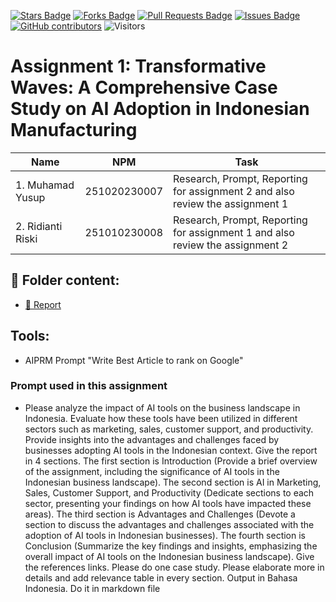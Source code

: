 <a href="https://github.com/drshahizan/AI-Innovation/stargazers"><img src="https://img.shields.io/github/stars/drshahizan/AI-Innovation" alt="Stars Badge"/></a>
<a href="https://github.com/drshahizan/AI-Innovation/network/members"><img src="https://img.shields.io/github/forks/drshahizan/AI-Innovation" alt="Forks Badge"/></a>
<a href="https://github.com/drshahizan/AI-Innovation/pulls"><img src="https://img.shields.io/github/issues-pr/drshahizan/AI-Innovation" alt="Pull Requests Badge"/></a>
<a href="https://github.com/drshahizan/AI-Innovation"><img src="https://img.shields.io/github/issues/drshahizan/AI-Innovation" alt="Issues Badge"/></a>
<a href="https://github.com/drshahizan/AI-Innovation/graphs/contributors"><img alt="GitHub contributors" src="https://img.shields.io/github/contributors/drshahizan/AI-Innovation?color=2b9348"></a>
![Visitors](https://api.visitorbadge.io/api/visitors?path=https%3A%2F%2Fgithub.com%2Fdrshahizan%2FAI-Innovation&labelColor=%23d9e3f0&countColor=%23697689&style=flat)

# Assignment 1: Transformative Waves: A Comprehensive Case Study on AI Adoption in Indonesian Manufacturing

| Name          | NPM  | Task            |
| ------------ | -------------- | --------------- |
| 1. Muhamad Yusup  | 251020230007       | Research, Prompt, Reporting for assignment 2 and also review the assignment 1       |
| 2. Ridianti Riski | 251010230008       | Research, Prompt, Reporting for assignment 1 and also review the assignment 2       |

## 📂 Folder content:
* [📖 Report](report.md)

## Tools:
- AIPRM Prompt "Write Best Article to rank on Google"

### Prompt used in this assignment
- Please analyze the impact of AI tools on the business landscape in Indonesia. Evaluate how these tools have been utilized in different sectors such as marketing, sales, customer support, and productivity. Provide insights into the advantages and challenges faced by businesses adopting AI tools in the Indonesian context. Give the report in 4 sections. The first section is Introduction (Provide a brief overview of the assignment, including the significance of AI tools in the Indonesian business landscape). The second section is AI in Marketing, Sales, Customer Support, and Productivity (Dedicate sections to each sector, presenting your findings on how AI tools have impacted these areas). The third section is  Advantages and Challenges (Devote a section to discuss the advantages and challenges associated with the adoption of AI tools in Indonesian businesses). The fourth section is Conclusion (Summarize the key findings and insights, emphasizing the overall impact of AI tools on the Indonesian business landscape). Give the references links. Please do one case study. Please elaborate more in details and add relevance table in every section. Output in Bahasa Indonesia. Do it in markdown file


